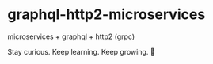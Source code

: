# graphql-http2-microservices

microservices + graphql + http2 (grpc)

<!-- INSPIRATIONAL_QUOTE_START -->
Stay curious. Keep learning. Keep growing.
👻
<!-- INSPIRATIONAL_QUOTE_END -->
